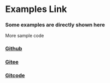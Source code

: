 # Examples Link

### Some examples are directly shown here

More sample code

### [Github](https://github.com/energye/energy/tree/main/examples)
### [Gitee](https://gitee.com/energye/energy/tree/main/examples)
### [Gitcode](https://gitcode.com/energye/energy/tree/main/examples)
